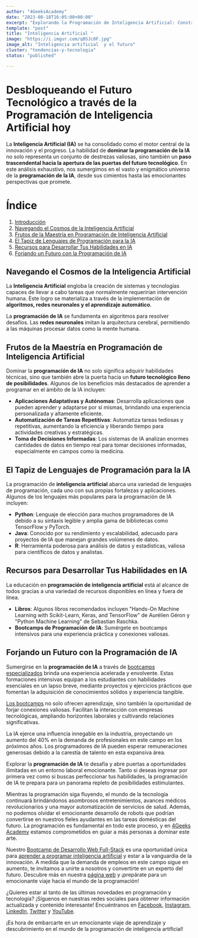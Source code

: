 ```yaml
---
author: "4GeeksAcademy"
date: "2023-08-18T16:05:00+00:00"
excerpt: "Explorando la Programación de Inteligencia Artificial: Construye el Futuro Tecnológico Ahora"
template: "post"
title: "Inteligencia Artificial "
image: "https://i.imgur.com/q0SJc0F.jpg"
image_alt: "Inteligencia artificial  y el futuro"
cluster: "tendencias-y-tecnologia"
status: "published"

---
```


# Desbloqueando el Futuro Tecnológico a través de la Programación de Inteligencia Artificial hoy

La **Inteligencia Artificial (IA)** se ha consolidado como el motor central de la innovación y el progreso. La habilidad de **dominar la programación de la IA** no solo representa un conjunto de destrezas valiosas, sino también un **paso trascendental hacia la apertura de las puertas del futuro tecnológico**. En este análisis exhaustivo, nos sumergimos en el vasto y enigmático universo de la **programación de la IA**, desde sus cimientos hasta las emocionantes perspectivas que promete.



# Índice

1. [Introducción](#introducción)
2. [Navegando el Cosmos de la Inteligencia Artificial](#navegando-el-cosmos-de-la-inteligencia-artificial)
3. [Frutos de la Maestría en Programación de Inteligencia Artificial](#frutos-de-la-maestría-en-programación-de-inteligencia-artificial)
4. [El Tapiz de Lenguajes de Programación para la IA](#el-tapiz-de-lenguajes-de-programación-para-la-ia)
5. [Recursos para Desarrollar Tus Habilidades en IA](#recursos-para-desarrollar-tus-habilidades-en-ia)
6. [Forjando un Futuro con la Programación de IA](#forjando-un-futuro-con-la-programación-de-ia)



## Navegando el Cosmos de la Inteligencia Artificial

La **Inteligencia Artificial** engloba la creación de sistemas y tecnologías capaces de llevar a cabo tareas que normalmente requerirían intervención humana. Este logro se materializa a través de la implementación de **algoritmos, redes neuronales y el aprendizaje automático**.

La **programación de IA** se fundamenta en algoritmos para resolver desafíos. Las **redes neuronales** imitan la arquitectura cerebral, permitiendo a las máquinas procesar datos como la mente humana.

## Frutos de la Maestría en Programación de Inteligencia Artificial

Dominar la **programación de IA** no solo significa adquirir habilidades técnicas, sino que también abre la puerta hacia un **futuro tecnológico lleno de posibilidades**. Algunos de los beneficios más destacados de aprender a programar en el ámbito de la IA incluyen:

- **Aplicaciones Adaptativas y Autónomas**: Desarrolla aplicaciones que pueden aprender y adaptarse por sí mismas, brindando una experiencia personalizada y altamente eficiente.
- **Automatización de Tareas Repetitivas**: Automatiza tareas tediosas y repetitivas, aumentando la eficiencia y liberando tiempo para actividades creativas y estratégicas.
- **Toma de Decisiones Informadas**: Los sistemas de IA analizan enormes cantidades de datos en tiempo real para tomar decisiones informadas, especialmente en campos como la medicina.

## El Tapiz de Lenguajes de Programación para la IA

La programación de **inteligencia artificial** abarca una variedad de lenguajes de programación, cada uno con sus propias fortalezas y aplicaciones. Algunos de los lenguajes más populares para la programación de IA incluyen:

- **Python**: Lenguaje de elección para muchos programadores de IA debido a su sintaxis legible y amplia gama de bibliotecas como TensorFlow y PyTorch.
- **Java**: Conocido por su rendimiento y escalabilidad, adecuado para proyectos de IA que manejan grandes volúmenes de datos.
- **R**: Herramienta poderosa para análisis de datos y estadísticas, valiosa para científicos de datos y analistas.

## Recursos para Desarrollar Tus Habilidades en IA

La educación en **programación de inteligencia artificial** está al alcance de todos gracias a una variedad de recursos disponibles en línea y fuera de línea.

- **Libros**: Algunos libros recomendados incluyen "Hands-On Machine Learning with Scikit-Learn, Keras, and TensorFlow" de Aurélien Géron y "Python Machine Learning" de Sebastian Raschka.
- **Bootcamps de Programación de IA**: Sumérgete en bootcamps intensivos para una experiencia práctica y conexiones valiosas.

## Forjando un Futuro con la Programación de IA

Sumergirse en la **programación de IA** a través de [bootcamps especializados](https://4geeksacademy.com/es/aprender-a-programar/aprender-a-programar-desde-cero) brinda una experiencia acelerada y envolvente. Estas formaciones intensivas equipan a los estudiantes con habilidades esenciales en un lapso breve, mediante proyectos y ejercicios prácticos que fomentan la adquisición de conocimientos sólidos y experiencia tangible.

[Los bootcamps](https://4geeksacademy.com/es/aprender-a-programar/aprender-a-programar-desde-cero) no solo ofrecen aprendizaje, sino también la oportunidad de forjar conexiones valiosas. Facilitan la interacción con empresas tecnológicas, ampliando horizontes laborales y cultivando relaciones significativas.

La IA ejerce una influencia innegable en la industria, proyectando un aumento del 40% en la demanda de profesionales en este campo en los próximos años. Los programadores de IA pueden esperar remuneraciones generosas debido a la carestía de talento en esta expansiva área.

Explorar la **programación de IA** te desafía y abre puertas a oportunidades ilimitadas en un entorno laboral emocionante. Tanto si deseas ingresar por primera vez como si buscas perfeccionar tus habilidades, la programación de IA te prepara para un panorama repleto de posibilidades estimulantes.
 

Mientras la programación siga fluyendo, el mundo de la tecnología continuará brindándonos asombrosos entretenimientos, avances médicos revolucionarios y una mayor automatización de servicios de salud. Además, no podemos olvidar el emocionante desarrollo de robots que podrían convertirse en nuestros fieles ayudantes en las tareas domésticas del futuro. La programación es fundamental en todo este proceso, y en [4Geeks Academy](https://4geeksacademy.com/es/geeks-vs-otros) estamos comprometidos en guiar a más personas a dominar este arte.

Nuestro [Bootcamp de Desarrollo Web Full-Stack](https://4geeksacademy.com/us/coding-bootcamps/datascience-machine-learning) es una oportunidad única para [aprender a programar inteligencia artificial](https://4geeksacademy.com/us/coding-bootcamps/datascience-machine-learning) y estar a la vanguardia de la innovación. A medida que la demanda de empleos en este campo sigue en aumento, te invitamos a unirte a nosotros y convertirte en un experto del futuro. Descubre más en nuestra [página web](https://4geeksacademy.com/es/inicio/?lang=es) y ¡prepárate para un emocionante viaje hacia el mundo de la programación!

¿Quieres estar al tanto de las últimas novedades en programación y tecnología? ¡Síguenos en nuestras redes sociales para obtener información actualizada y contenido interesante! Encuéntranos en [Facebook](https://www.facebook.com/4GeeksAcademyCL), [Instagram](https://www.instagram.com/4geeksacademycl/), [LinkedIn](https://www.linkedin.com/school/4geeks-academy-latam/), [Twitter](https://twitter.com/4geeksacademycl) y [YouTube](https://www.youtube.com/c/4GeeksAcademy).

¡Es hora de embarcarte en un emocionante viaje de aprendizaje y descubrimiento en el mundo de la programación de inteligencia artificial!
